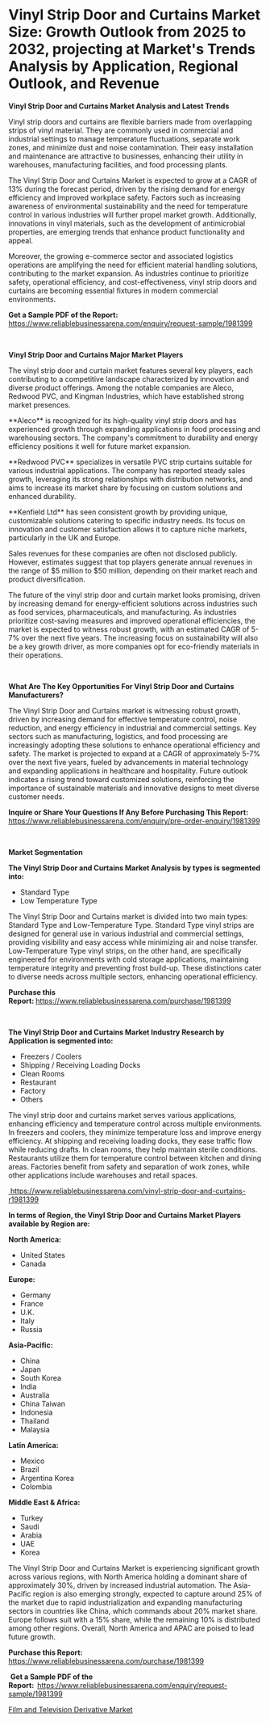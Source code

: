 <p><h1>Vinyl Strip Door and Curtains Market Size: Growth Outlook from 2025 to 2032, projecting at Market's Trends Analysis by Application, Regional Outlook, and Revenue</h1></p><p><strong>Vinyl Strip Door and Curtains Market Analysis and Latest Trends</strong></p>
<p><p>Vinyl strip doors and curtains are flexible barriers made from overlapping strips of vinyl material. They are commonly used in commercial and industrial settings to manage temperature fluctuations, separate work zones, and minimize dust and noise contamination. Their easy installation and maintenance are attractive to businesses, enhancing their utility in warehouses, manufacturing facilities, and food processing plants.</p><p>The Vinyl Strip Door and Curtains Market is expected to grow at a CAGR of 13% during the forecast period, driven by the rising demand for energy efficiency and improved workplace safety. Factors such as increasing awareness of environmental sustainability and the need for temperature control in various industries will further propel market growth. Additionally, innovations in vinyl materials, such as the development of antimicrobial properties, are emerging trends that enhance product functionality and appeal. </p><p>Moreover, the growing e-commerce sector and associated logistics operations are amplifying the need for efficient material handling solutions, contributing to the market expansion. As industries continue to prioritize safety, operational efficiency, and cost-effectiveness, vinyl strip doors and curtains are becoming essential fixtures in modern commercial environments.</p></p>
<p><strong>Get a Sample PDF of the Report:&nbsp;</strong> <a href="https://www.reliablebusinessarena.com/enquiry/request-sample/1981399?utm_campaign=1871&utm_medium=2&utm_source=Github&utm_content=ia&utm_term=10022025&utm_id=vinyl-strip-door-and-curtains">https://www.reliablebusinessarena.com/enquiry/request-sample/1981399</a></p>
<p>&nbsp;</p>
<p><strong>Vinyl Strip Door and Curtains Major Market Players</strong></p>
<p><p>The vinyl strip door and curtain market features several key players, each contributing to a competitive landscape characterized by innovation and diverse product offerings. Among the notable companies are Aleco, Redwood PVC, and Kingman Industries, which have established strong market presences.</p><p>**Aleco** is recognized for its high-quality vinyl strip doors and has experienced growth through expanding applications in food processing and warehousing sectors. The company's commitment to durability and energy efficiency positions it well for future market expansion.</p><p>**Redwood PVC** specializes in versatile PVC strip curtains suitable for various industrial applications. The company has reported steady sales growth, leveraging its strong relationships with distribution networks, and aims to increase its market share by focusing on custom solutions and enhanced durability.</p><p>**Kenfield Ltd** has seen consistent growth by providing unique, customizable solutions catering to specific industry needs. Its focus on innovation and customer satisfaction allows it to capture niche markets, particularly in the UK and Europe.</p><p>Sales revenues for these companies are often not disclosed publicly. However, estimates suggest that top players generate annual revenues in the range of $5 million to $50 million, depending on their market reach and product diversification. </p><p>The future of the vinyl strip door and curtain market looks promising, driven by increasing demand for energy-efficient solutions across industries such as food services, pharmaceuticals, and manufacturing. As industries prioritize cost-saving measures and improved operational efficiencies, the market is expected to witness robust growth, with an estimated CAGR of 5-7% over the next five years. The increasing focus on sustainability will also be a key growth driver, as more companies opt for eco-friendly materials in their operations.</p></p>
<p>&nbsp;</p>
<p><strong>What Are The Key Opportunities For Vinyl Strip Door and Curtains Manufacturers?</strong></p>
<p><p>The Vinyl Strip Door and Curtains market is witnessing robust growth, driven by increasing demand for effective temperature control, noise reduction, and energy efficiency in industrial and commercial settings. Key sectors such as manufacturing, logistics, and food processing are increasingly adopting these solutions to enhance operational efficiency and safety. The market is projected to expand at a CAGR of approximately 5-7% over the next five years, fueled by advancements in material technology and expanding applications in healthcare and hospitality. Future outlook indicates a rising trend toward customized solutions, reinforcing the importance of sustainable materials and innovative designs to meet diverse customer needs.</p></p>
<p><strong>Inquire or Share Your Questions If Any Before Purchasing This Report:</strong> <a href="https://www.reliablebusinessarena.com/enquiry/pre-order-enquiry/1981399?utm_campaign=1871&utm_medium=2&utm_source=Github&utm_content=ia&utm_term=10022025&utm_id=vinyl-strip-door-and-curtains">https://www.reliablebusinessarena.com/enquiry/pre-order-enquiry/1981399</a></p>
<p>&nbsp;</p>
<p><strong>Market Segmentation</strong></p>
<p><strong>The Vinyl Strip Door and Curtains Market Analysis by types is segmented into:</strong></p>
<p><ul><li>Standard Type</li><li>Low Temperature Type</li></ul></p>
<p><p>The Vinyl Strip Door and Curtains market is divided into two main types: Standard Type and Low-Temperature Type. Standard Type vinyl strips are designed for general use in various industrial and commercial settings, providing visibility and easy access while minimizing air and noise transfer. Low-Temperature Type vinyl strips, on the other hand, are specifically engineered for environments with cold storage applications, maintaining temperature integrity and preventing frost build-up. These distinctions cater to diverse needs across multiple sectors, enhancing operational efficiency.</p></p>
<p><strong>Purchase this Report:&nbsp;</strong><a href="https://www.reliablebusinessarena.com/purchase/1981399?utm_campaign=1871&utm_medium=2&utm_source=Github&utm_content=ia&utm_term=10022025&utm_id=vinyl-strip-door-and-curtains">https://www.reliablebusinessarena.com/purchase/1981399</a></p>
<p>&nbsp;</p>
<p><strong>The Vinyl Strip Door and Curtains Market Industry Research by Application is segmented into:</strong></p>
<p><ul><li>Freezers / Coolers</li><li>Shipping / Receiving Loading Docks</li><li>Clean Rooms</li><li>Restaurant</li><li>Factory</li><li>Others</li></ul></p>
<p><p>The vinyl strip door and curtains market serves various applications, enhancing efficiency and temperature control across multiple environments. In freezers and coolers, they minimize temperature loss and improve energy efficiency. At shipping and receiving loading docks, they ease traffic flow while reducing drafts. In clean rooms, they help maintain sterile conditions. Restaurants utilize them for temperature control between kitchen and dining areas. Factories benefit from safety and separation of work zones, while other applications include warehouses and retail spaces.</p></p>
<p><a href="https://www.reliablebusinessarena.com/vinyl-strip-door-and-curtains-r1981399?utm_campaign=1871&utm_medium=2&utm_source=Github&utm_content=ia&utm_term=10022025&utm_id=vinyl-strip-door-and-curtains">&nbsp;https://www.reliablebusinessarena.com/vinyl-strip-door-and-curtains-r1981399</a></p>
<p><strong>In terms of Region, the Vinyl Strip Door and Curtains Market Players available by Region are:</strong></p>
<p>
    <p> <strong> North America: </strong>
        <ul>
            <li>United States</li>
            <li>Canada</li>
        </ul>
        </p> 
    <p> <strong> Europe: </strong>
        <ul>
            <li>Germany</li>
            <li>France</li>
            <li>U.K.</li>
            <li>Italy</li>
            <li>Russia</li>
        </ul>
        </p> 
    <p> <strong> Asia-Pacific: </strong>
        <ul>
            <li>China</li>
            <li>Japan</li>
            <li>South Korea</li>
            <li>India</li>
            <li>Australia</li>
            <li>China Taiwan</li>
            <li>Indonesia</li>
            <li>Thailand</li>
            <li>Malaysia</li>
        </ul>
        </p> 
    <p> <strong> Latin America: </strong>
        <ul>
            <li>Mexico</li>
            <li>Brazil</li>
            <li>Argentina Korea</li>
            <li>Colombia</li>
        </ul>
        </p> 
    <p> <strong> Middle East & Africa: </strong>
        <ul>
            <li>Turkey</li>
            <li>Saudi</li>
            <li>Arabia</li>
            <li>UAE</li>
            <li>Korea</li>
        </ul>
    </p>
    </p>
<p><p>The Vinyl Strip Door and Curtains Market is experiencing significant growth across various regions, with North America holding a dominant share of approximately 30%, driven by increased industrial automation. The Asia-Pacific region is also emerging strongly, expected to capture around 25% of the market due to rapid industrialization and expanding manufacturing sectors in countries like China, which commands about 20% market share. Europe follows suit with a 15% share, while the remaining 10% is distributed among other regions. Overall, North America and APAC are poised to lead future growth.</p></p>
<p><strong>Purchase this Report: </strong><a href="https://www.reliablebusinessarena.com/purchase/1981399?utm_campaign=1871&utm_medium=2&utm_source=Github&utm_content=ia&utm_term=10022025&utm_id=vinyl-strip-door-and-curtains">https://www.reliablebusinessarena.com/purchase/1981399</a></p>
<p>&nbsp;<strong>Get a Sample PDF of the Report:&nbsp;&nbsp;</strong><a href="https://www.reliablebusinessarena.com/enquiry/request-sample/1981399?utm_campaign=1871&utm_medium=2&utm_source=Github&utm_content=ia&utm_term=10022025&utm_id=vinyl-strip-door-and-curtains">https://www.reliablebusinessarena.com/enquiry/request-sample/1981399</a></p>
<p><strong></strong></p>
<p><p><a href="https://github.com/marloy8/Market-Research-Report-List-7/blob/main/film-and-television-derivative-market.md?utm_campaign=1871&utm_medium=2&utm_source=Github&utm_content=ia&utm_term=10022025&utm_id=vinyl-strip-door-and-curtains">Film and Television Derivative Market</a></p></p>